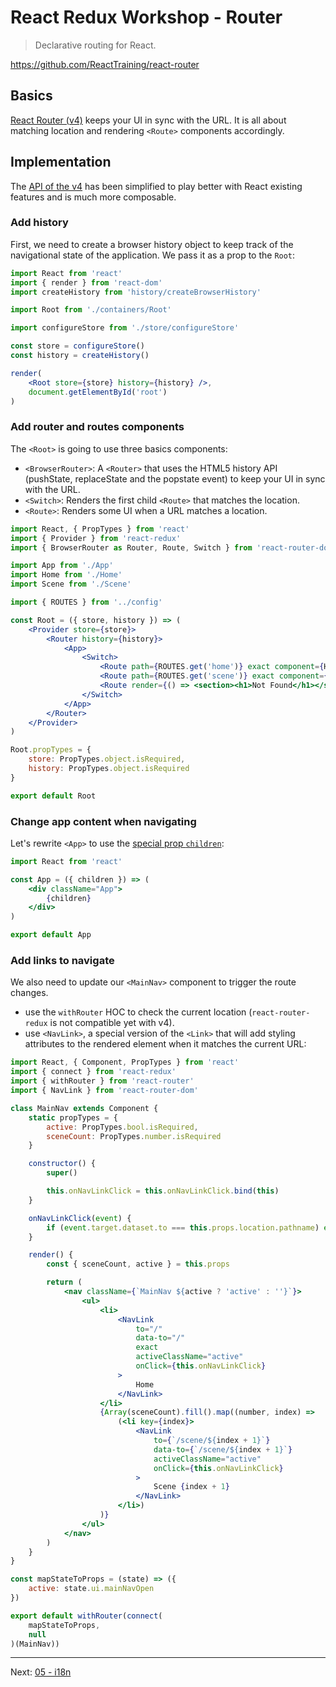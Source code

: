 React Redux Workshop - Router
=============================

> Declarative routing for React.

https://github.com/ReactTraining/react-router

## Basics
[React Router (v4)](https://www.npmjs.com/package/react-router) keeps your UI in sync with the URL. It is all about matching location and rendering `<Route>` components accordingly.

## Implementation
The [API of the v4](https://www.npmjs.com/package/react-router) has been simplified to play better with React existing features and is much more composable.

### Add history
First, we need to create a browser history object to keep track of the navigational state of the application. We pass it as a prop to the `Root`:

```jsx
import React from 'react'
import { render } from 'react-dom'
import createHistory from 'history/createBrowserHistory'

import Root from './containers/Root'

import configureStore from './store/configureStore'

const store = configureStore()
const history = createHistory()

render(
	<Root store={store} history={history} />,
	document.getElementById('root')
)
```

### Add router and routes components
The `<Root>` is going to use three basics components:

* `<BrowserRouter>`: A `<Router>` that uses the HTML5 history API (pushState, replaceState and the popstate event) to keep your UI in sync with the URL.
* `<Switch>`: Renders the first child `<Route>` that matches the location.
* `<Route>`: Renders some UI when a URL matches a location.

```jsx
import React, { PropTypes } from 'react'
import { Provider } from 'react-redux'
import { BrowserRouter as Router, Route, Switch } from 'react-router-dom'

import App from './App'
import Home from './Home'
import Scene from './Scene'

import { ROUTES } from '../config'

const Root = ({ store, history }) => (
	<Provider store={store}>
		<Router history={history}>
			<App>
				<Switch>
					<Route path={ROUTES.get('home')} exact component={Home} />
					<Route path={ROUTES.get('scene')} exact component={Scene} />
					<Route render={() => <section><h1>Not Found</h1></section>} />
				</Switch>
			</App>
		</Router>
	</Provider>
)

Root.propTypes = {
	store: PropTypes.object.isRequired,
	history: PropTypes.object.isRequired
}

export default Root
```

### Change app content when navigating
Let's rewrite `<App>` to use the [special prop `children`](https://facebook.github.io/react/docs/jsx-in-depth.html#children-in-jsx):

```jsx
import React from 'react'

const App = ({ children }) => (
	<div className="App">
		{children}
	</div>
)

export default App
```

### Add links to navigate
We also need to update our `<MainNav>` component to trigger the route changes.
* use the `withRouter` HOC to check the current location (`react-router-redux` is not compatible yet with v4).
* use `<NavLink>`, a special version of the `<Link>` that will add styling attributes to the rendered element when it matches the current URL:

```jsx
import React, { Component, PropTypes } from 'react'
import { connect } from 'react-redux'
import { withRouter } from 'react-router'
import { NavLink } from 'react-router-dom'

class MainNav extends Component {
	static propTypes = {
		active: PropTypes.bool.isRequired,
		sceneCount: PropTypes.number.isRequired
	}

	constructor() {
		super()

		this.onNavLinkClick = this.onNavLinkClick.bind(this)
	}

	onNavLinkClick(event) {
		if (event.target.dataset.to === this.props.location.pathname) event.preventDefault()
	}

	render() {
		const { sceneCount, active } = this.props

		return (
			<nav className={`MainNav ${active ? 'active' : ''}`}>
				<ul>
					<li>
						<NavLink
							to="/"
							data-to="/"
							exact
							activeClassName="active"
							onClick={this.onNavLinkClick}
						>
							Home
						</NavLink>
					</li>
					{Array(sceneCount).fill().map((number, index) =>
						(<li key={index}>
							<NavLink
								to={`/scene/${index + 1}`}
								data-to={`/scene/${index + 1}`}
								activeClassName="active"
								onClick={this.onNavLinkClick}
							>
								Scene {index + 1}
							</NavLink>
						</li>)
					)}
				</ul>
			</nav>
		)
	}
}

const mapStateToProps = (state) => ({
	active: state.ui.mainNavOpen
})

export default withRouter(connect(
	mapStateToProps,
	null
)(MainNav))
```

---
Next: [05 - i18n](05-i18n.md)
